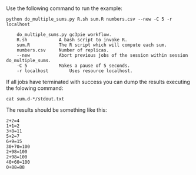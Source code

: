 #

Use the following command to run the example:

	python do_multiple_sums.py R.sh sum.R numbers.csv --new -C 5 -r localhost

		do_multiple_sums.py	gc3pie workflow.
		R.sh			A bash script to invoke R.
		sum.R			The R script which will compute each sum.
		numbers.csv		Number of replicas.
		--new			Abort previous jobs of the session within session do_multiple_sums.
		-C 5			Makes a pause of 5 seconds.
		-r localhost		Uses resource localhost.

If all jobs have terminated with success you can dump the results executing the folowing command:

	cat sum.d-*/stdout.txt

The results should be something like this:

	2+2=4
	1+1=2
	3+8=11
	5+2=7
	6+9=15
	30+70=100
	2+98=100
	2+98=100
	40+60=100
	0+88=88
